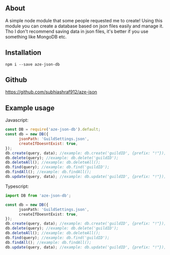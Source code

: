 ## About

A simple node module that some people requested me to create!
Using this module you can create a database based on json files easily and manage it.
Tho I don't recommend saving data in json files, it's better if you use something like MongoDB etc.

## Installation

`npm i --save aze-json-db`

## Github

https://github.com/subhiashraf912/aze-json

## Example usage

Javascript:

```js
const DB = require('aze-json-db').default;
const db = new DB({
      jsonPath: 'GuildSettings.json',
      createIfDoesntExist: true,
});
db.create(query, data); //example: db.create('guildID', {prefix: "!"});
db.delete(query); //example: db.delete('guildID');
db.deleteAll(); //example: db.deleteAll();
db.find(query); //example: db.find('guildID');
db.findAll(); //example: db.findAll();
db.update(query, data); //example: db.update('guildID', {prefix: "!"});
```

Typescript:

```ts
import DB from 'aze-json-db';

const db = new DB({
      jsonPath: 'GuildSettings.json',
      createIfDoesntExist: true,
});
db.create(query, data); //example: db.create('guildID', {prefix: "!"});
db.delete(query); //example: db.delete('guildID');
db.deleteAll(); //example: db.deleteAll();
db.find(query); //example: db.find('guildID');
db.findAll(); //example: db.findAll();
db.update(query, data); //example: db.update('guildID', {prefix: "!"});
```
